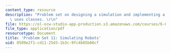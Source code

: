 ```yaml
---
content_type: resource
description: "Problem set on designing a simulation and implementing a program that\
  \ uses classes. \r\n"
file: https://ol-ocw-studio-app-production.s3.amazonaws.com/courses/6-00-introduction-to-computer-science-and-programming-fall-2008/0589e2f1cd1125d31b3c9fc4b05b60cf_pset11.pdf
file_type: application/pdf
resourcetype: Document
title: 'Problem Set 11: Simulating Robots'
uid: 0589e2f1-cd11-25d3-1b3c-9fc4b05b60cf
---
```


